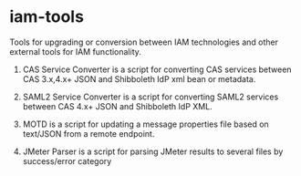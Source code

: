 # iam-tools
Tools for upgrading or conversion between IAM technologies and other external tools for IAM functionality.

1. CAS Service Converter is a script for converting CAS services between CAS 3.x,4.x+ JSON and Shibboleth IdP xml bean or metadata.

1. SAML2 Service Converter is a script for converting SAML2 services between CAS 4.x+ JSON and Shibboleth IdP XML.

1. MOTD is a script for updating a message properties file based on text/JSON from a remote endpoint.

1. JMeter Parser is a script for parsing JMeter results to several files by success/error category

